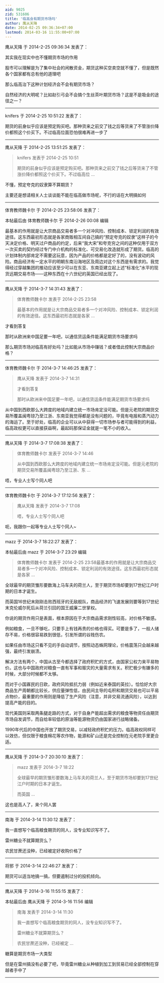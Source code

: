 ```yaml
---
aid: 9025
zid: 531606
title: '临高会有期货市场吗'
author: 鹰从天降
date: 2014-02-25 09:36:34+07:00
lastmod: 2014-03-16 11:55:00+07:00
---
```


鹰从天降 于 2014-2-25 09:36:34 发表了：

其实我在现实中也不懂期货市场的作用

股市可以理解是为了集中社会的闲散资金，期货这种买空卖空就不懂了，但是既然各个国家都有总有他的道理吧

那么临高治下这种计划经济会不会有期货市场？

自然经济的大明呢？比如赵引弓会不会搞个生丝茶叶期货市场？这是不是吸金的途径之一？

---------

knifers 于 2014-2-25 10:51:22 发表了：

期货的前身似乎应该是预定购买吧。那种货来之前交了钱之后等货来了不管涨价降价都照这个价买下。不过临高位面恐怕很难再进一步了

---------

鹰从天降 于 2014-2-25 13:51:25 发表了：

> knifers 发表于 2014-2-25 10:51
> 
> 期货的前身似乎应该是预定购买吧。那种货来之前交了钱之后等货来了不管涨价降价都照这个价买下。不过临高位 ...



不懂，预定夸克的奴隶算不算期货？

主要还是想请相关人士谈谈能不能在临高做市场呢，不行的话在大明搞如何

---------

体育教师魏卡尔 于 2014-2-25 23:58:06 发表了：

本帖最后由 体育教师魏卡尔 于 2014-2-26 00:08 编辑 

最基本的作用就是让大宗商品交易者多一个对冲风险、控制成本、锁定利润的有效途径。这东西最初形态就是各家商贩相互间自己搞的“预定夸克的奴隶”这样子的今天决定价格、明天过户商品的约定，后来“我大宋”和夸克穷之间的这种仅用于双方一次买卖的契约经过专门中介机构的标准化、可交易化改造就形成了期货。临高的计划体制内部肯定不需要这玩意，因为产品的价格都是定好了的，没有波动的风险。商品经济有一定水平的明朝东南沿海地区及周边对这个东西是有需求的。我觉得经过穿越集团的推动应该至少可以在东亚、东南亚建立起上述“标准化”水平的现货远期交易市场——这种东西在十六世纪的英国已经出现了。

---------

鹰从天降 于 2014-3-7 14:31:43 发表了：

> 体育教师魏卡尔 发表于 2014-2-25 23:58
> 
> 最基本的作用就是让大宗商品交易者多一个对冲风险、控制成本、锁定利润的有效途径。这东西最初形态就是各家 ...



才看到答复

那时从欧洲来中国足要一年吧，以通信货运条件能满足期货市场要求吗

那么期货市场对临高有好处吗？比如能从市场中赚钱？或者借此控制大宗商品价格？

---------

体育教师魏卡尔 于 2014-3-7 14:46:25 发表了：

> 鹰从天降 发表于 2014-3-7 14:31
> 
> 才看到答复
> 
> 那时从欧洲来中国足要一年吧，以通信货运条件能满足期货市场要求吗



从中国到西欧那么大跨度的地域内建立统一市场肯定没可能。但是元老院的期货交易所覆盖闽粤琼乃至江浙、东南亚我觉得都是没有问题的，毕竟有电报和蒸汽动力的海运了。至于好处，临高的企业可以从中获得一切市场参与者可能得到的利益，临高政权更可以直接获益啊，最起码那保证金就是一笔不小的收入。

---------

鹰从天降 于 2014-3-7 17:08:38 发表了：

> 体育教师魏卡尔 发表于 2014-3-7 14:46
> 
> 从中国到西欧那么大跨度的地域内建立统一市场肯定没可能。但是元老院的期货交易所覆盖闽粤琼乃至江浙、东 ...



唔，专业人士写个同人吧

---------

体育教师魏卡尔 于 2014-3-7 17:12:56 发表了：

> 鹰从天降 发表于 2014-3-7 17:08
> 
> 唔，专业人士写个同人吧



呃，我跟你一起等专业人士写个同人~

---------

mazz 于 2014-3-7 18:22:27 发表了：

本帖最后由 mazz 于 2014-3-7 23:29 编辑 


> 
> 体育教师魏卡尔 发表于 2014-2-25 23:58最基本的作用就是让大宗商品交易者多一个对冲风险、控制成本、锁定利润的有效途径。这东西最初形态就是各家 ...



全球最早的期货雏形要数海上马车夫的荷兰人，至于期货市场却要到17世纪江户时期的日本才诞生。

而英国16世纪末刚刚击败西班牙的无敌舰队，商品经济的飞速发展则要等到17世纪末克伦威尔死后从荷兰引回的国王威廉二世掌权。

你说的期货作用只是表面，根本原因在于大宗商品需求刚性较高，对价格不敏感。

例如粮食，一旦不够吃，只要手上有钱再贵的价格也得买。可要是多了，一般人储存不易，价格很容易跌到很低，引发所谓的谷贱伤农。

如果任由市场这只看不见的手自动调节，按照动态蛛网理论，价格震荡只会越来越强，最终引发崩溃。

解决方法有两个，中国从古至今都选择了政府积贮的方式，由国家公权力来平易物价。这也与中国政府对粮食一直有军事和赈灾的大量需求有关。积贮极少有嫌多的时候，大部分时候都不太够。

而对于小国寡民的日欧，政府风险抵抗力弱（例如近来泰国的英拉）。恰恰好大宗商品生产周朝都比较长，供应量弹性低，由民间主导的屯积和期货交易也可以平易点物价，最重要的作用则是降低了生产风险（注意，并非交易流通风险），以达到提高产能的目的。

现代美国则采取两条腿走路的方式，对于自身产能超出需求的粮食等物资任由期货市场自发调节，而自给率较低的原油等能源物资仍由国家进行战略储备。

1990年代后的中国也开放了期货交易，以减轻政府积贮的压力。临高政权同样可以效仿，但仅限于粮食棉花等农作物，能源和矿山还是完全控制在元老院手里更合适。

---------

鹰从天降 于 2014-3-7 20:30:10 发表了：

> mazz 发表于 2014-3-7 18:22
> 
> 全球最早的期货雏形要数海上马车夫的荷兰人，至于期货市场却要到17世纪江户时期的日本才诞生。
> 
> 而英国 ...



这也是高人了，来个同人罢

---------

南海 于 2014-3-14 11:30:12 发表了：

我一直想写个临高粮食期货的同人，没专业知识写不了。

雷州糖业不就算期货么？

农民甘蔗还没种，已经被定好收购价格了

---------

将邪 于 2014-3-14 22:46:27 发表了：

期货可以适当地搞一搞，但要遏制过分的投机倾向。

---------

鹰从天降 于 2014-3-16 11:55:15 发表了：

本帖最后由 鹰从天降 于 2014-3-16 11:56 编辑 


> 
> 南海 发表于 2014-3-14 11:30
> 
> 我一直想写个临高粮食期货的同人，没专业知识写不了。
> 
> 雷州糖业不就算期货么？
> 
> 农民甘蔗还没种，已经被定 ...



糖算是期货市场一大类型

但是在雷州搞没有必要了吧，毕竟雷州糖业从种植到加工到贸易已经全部控制在穿越者手中了

---------

